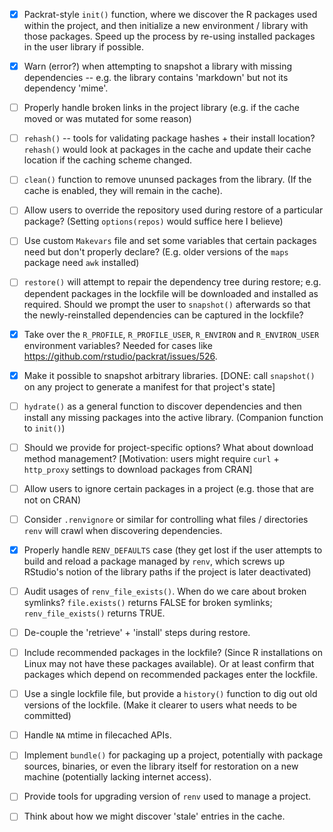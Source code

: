 
- [x] Packrat-style `init()` function, where we discover the R packages used within
      the project, and then initialize a new environment / library with those
      packages. Speed up the process by re-using installed packages in the user
      library if possible.
      
- [x] Warn (error?) when attempting to snapshot a library with missing
      dependencies -- e.g. the library contains 'markdown' but not its
      dependency 'mime'.
      
- [ ] Properly handle broken links in the project library (e.g. if the cache
      moved or was mutated for some reason)
  
- [ ] `rehash()` -- tools for validating package hashes + their install location?
      `rehash()` would look at packages in the cache and update their cache
      location if the caching scheme changed.
  
- [ ] `clean()` function to remove ununsed packages from the library. (If the
      cache is enabled, they will remain in the cache).
  
- [ ] Allow users to override the repository used during restore of a
      particular package? (Setting `options(repos)` would suffice here I believe)

- [ ] Use custom `Makevars` file and set some variables that certain packages
      need but don't properly declare? (E.g. older versions of the `maps` package
      need `awk` installed)
      
- [ ] `restore()` will attempt to repair the dependency tree during restore;
      e.g. dependent packages in the lockfile will be downloaded and installed
      as required. Should we prompt the user to `snapshot()` afterwards so that
      the newly-reinstalled dependencies can be captured in the lockfile?
      
- [x] Take over the `R_PROFILE`, `R_PROFILE_USER`, `R_ENVIRON` and
      `R_ENVIRON_USER` environment variables? Needed for cases like
      https://github.com/rstudio/packrat/issues/526.

- [x] Make it possible to snapshot arbitrary libraries. [DONE: call `snapshot()`
      on any project to generate a manifest for that project's state]

- [ ] `hydrate()` as a general function to discover dependencies and then
      install any missing packages into the active library. (Companion function
      to `init()`)

- [ ] Should we provide for project-specific options? What about download method
      management? [Motivation: users might require `curl` + `http_proxy` settings
      to download packages from CRAN]

- [ ] Allow users to ignore certain packages in a project (e.g. those that are
      not on CRAN)
      
- [ ] Consider `.renvignore` or similar for controlling what files / directories
      `renv` will crawl when discovering dependencies.

- [x] Properly handle `RENV_DEFAULTS` case (they get lost if the user attempts
      to build and reload a package managed by `renv`, which screws up RStudio's
      notion of the library paths if the project is later deactivated)

- [ ] Audit usages of `renv_file_exists()`. When do we care about broken symlinks?
      `file.exists()` returns FALSE for broken symlinks; `renv_file_exists()`
      returns TRUE.

- [ ] De-couple the 'retrieve' + 'install' steps during restore.

- [ ] Include recommended packages in the lockfile? (Since R installations on
      Linux may not have these packages available). Or at least confirm that
      packages which depend on recommended packages enter the lockfile.

- [ ] Use a single lockfile file, but provide a `history()` function to dig out
      old versions of the lockfile. (Make it clearer to users what needs to be
      committed)

- [ ] Handle `NA` mtime in filecached APIs.

- [ ] Implement `bundle()` for packaging up a project, potentially with package
      sources, binaries, or even the library itself for restoration on a new
      machine (potentially lacking internet access).

- [ ] Provide tools for upgrading version of `renv` used to manage a project.

- [ ] Think about how we might discover 'stale' entries in the cache.
